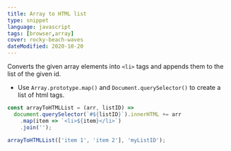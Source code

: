 ```yaml
---
title: Array to HTML list
type: snippet
language: javascript
tags: [browser,array]
cover: rocky-beach-waves
dateModified: 2020-10-20
---
```


Converts the given array elements into `<li>` tags and appends them to the list of the given id.

- Use `Array.prototype.map()` and `Document.querySelector()` to create a list of html tags.

```js
const arrayToHTMLList = (arr, listID) =>
  document.querySelector(`#${listID}`).innerHTML += arr
    .map(item => `<li>${item}</li>`)
    .join('');

arrayToHTMLList(['item 1', 'item 2'], 'myListID');
```
